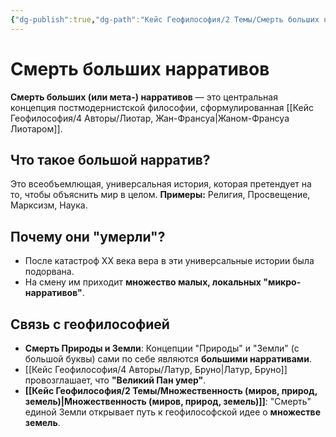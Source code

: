 ```yaml
---
{"dg-publish":true,"dg-path":"Кейс Геофилософия/2 Темы/Смерть больших нарративов","permalink":"/kejs-geofilosofiya/2-temy/smert-bolshih-narrativov/"}
---
```


# Смерть больших нарративов

**Смерть больших (или мета-) нарративов** — это центральная концепция постмодернистской философии, сформулированная [[Кейс Геофилософия/4 Авторы/Лиотар, Жан-Франсуа\|Жаном-Франсуа Лиотаром]].

## Что такое большой нарратив?
Это всеобъемлющая, универсальная история, которая претендует на то, чтобы объяснить мир в целом.
**Примеры:** Религия, Просвещение, Марксизм, Наука.

## Почему они "умерли"?
- После катастроф XX века вера в эти универсальные истории была подорвана.
- На смену им приходит **множество малых, локальных "микро-нарративов"**.

## Связь с геофилософией
- **Смерть Природы и Земли**: Концепции "Природы" и "Земли" (с большой буквы) сами по себе являются **большими нарративами**.
- [[Кейс Геофилософия/4 Авторы/Латур, Бруно\|Латур, Бруно]] провозглашает, что **"Великий Пан умер"**.
- **[[Кейс Геофилософия/2 Темы/Множественность (миров, природ, земель)\|Множественность (миров, природ, земель)]]**: "Смерть" единой Земли открывает путь к геофилософской идее о **множестве земель**.